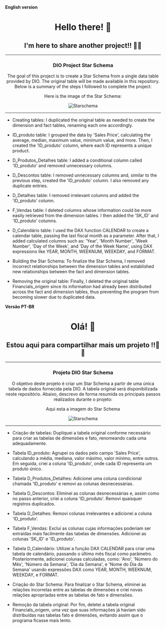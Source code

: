 **English version**

<div align="center">

# Hello there! 👋

## I'm here to share another project!! 🥳🥳
</div>


___ 


<div align="center">

### **DIO Project Star Schema**


The goal of this project is to create a Star Schema from a single data table provided by DIO. The original table will be made available in this repository. Below is a summary of the steps I followed to complete the project:


Here is the image of the Star Schema:


![Starschema](https://github.com/user-attachments/assets/243e6adb-42c4-4d15-81f1-07ca16706663)



</div>

___



+ Creating tables: I duplicated the original table as needed to create the dimension and fact tables, renaming each one accordingly.


+ ID_produto table: I grouped the data by 'Sales Price', calculating the average, median, maximum value, minimum value, and more. Then, I created the 'ID_produto' column, where each ID represents a unique product.


+ D_Produtos_Detalhes table: I added a conditional column called 'ID_produto' and removed unnecessary columns.


+ D_Descontos table: I removed unnecessary columns and, similar to the previous step, created the 'ID_produto' column. I also removed any duplicate entries.


+ D_Detalhes table: I removed irrelevant columns and added the 'ID_produto' column.


+ F_Vendas table: I deleted columns whose information could be more easily retrieved from the dimension tables. I then added the 'SK_ID' and 'ID_produto' columns.


+ D_Calendário table: I used the DAX function CALENDAR to create a calendar table, passing the last fiscal month as a parameter. After that, I added calculated columns such as: 'Year', 'Month Number', 'Week Number', 'Day of the Week', and 'Day of the Week Name', using DAX expressions like YEAR, MONTH, WEEKNUM, WEEKDAY, and FORMAT.


+ Building the Star Schema: To finalize the Star Schema, I removed incorrect relationships between the dimension tables and established new relationships between the fact and dimension tables.


+ Removing the original table: Finally, I deleted the original table Financials_origem since its information had already been distributed across the fact and dimension tables, thus preventing the program from becoming slower due to duplicated data.



**Versão PT-BR**

<div align="center">

# Olá! 👋

## Estou aqui para compartilhar mais um projeto !!🥳🥳

</div>


___ 


<div align="center">

### **Projeto DIO Star Schema**

O objetivo deste projeto é criar um Star Schema a partir de uma única tabela de dados fornecida pela DIO. A tabela original será disponibilizada neste repositório. Abaixo, descrevo de forma resumida os principais passos realizados durante o projeto:


Aqui esta a imagem do Star Schema


![Starschema](https://github.com/user-attachments/assets/cff4d26a-5a4c-4e39-a1ab-b223eb5ffe12)



</div>

___


+ Criação de tabelas: Dupliquei a tabela original conforme necessário para criar as tabelas de dimensões e fato, renomeando cada uma adequadamente.


+ Tabela ID_produto: Agrupei os dados pelo campo 'Sales Price', calculando a média, mediana, valor máximo, valor mínimo, entre outros. Em seguida, criei a coluna 'ID_produto', onde cada ID representa um produto único.


+ Tabela D_Produtos_Detalhes: Adicionei uma coluna condicional chamada 'ID_produto' e removi as colunas desnecessárias.


+ Tabela D_Descontos: Eliminei as colunas desnecessárias e, assim como no passo anterior, criei a coluna 'ID_produto'. Removi quaisquer registros duplicados.


+ Tabela D_Detalhes: Removi colunas irrelevantes e adicionei a coluna 'ID_produto'.


+ Tabela F_Vendas: Excluí as colunas cujas informações poderiam ser extraídas mais facilmente das tabelas de dimensões. Adicionei as colunas 'SK_ID' e 'ID_produto'.


+ Tabela D_Calendário: Utilizei a função DAX CALENDAR para criar uma tabela de calendário, passando o último mês fiscal como parâmetro. Posteriormente, adicionei colunas calculadas, como: 'Ano', 'Número do Mês', 'Número da Semana', 'Dia da Semana', e 'Nome do Dia da Semana' usando expressões DAX como YEAR, MONTH, WEEKNUM, WEEKDAY, e FORMAT.


+ Criação do Star Schema: Para finalizar o Star Schema, eliminei as relações incorretas entre as tabelas de dimensões e criei novas relações apropriadas entre as tabelas de fato e dimensões.


+ Remoção da tabela original: Por fim, deletei a tabela original Financials_origem, uma vez que suas informações já haviam sido distribuídas nas tabelas fato e dimensões, evitando assim que o programa ficasse mais lento.

